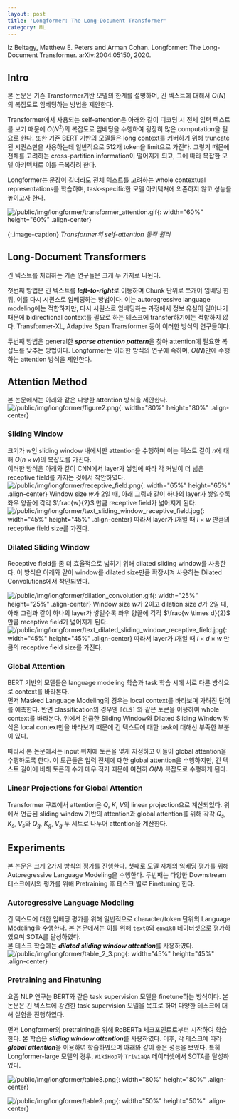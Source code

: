```yaml
---
layout: post
title: 'Longformer: The Long-Document Transformer'
category: ML
---
```


<p class="cite">
Iz Beltagy, Matthew E. Peters and Arman Cohan. Longformer: The Long-Document Transformer. arXiv:2004.05150, 2020.
</p>

## Intro

본 논문은 기존 Transformer기반 모델의 한계를 설명하며, 긴 텍스트에 대해서 $O(N)$의 복잡도로 임베딩하는 방법을 제안한다.  

Transformer에서 사용되는 self-attention은 아래와 같이 디코딩 시 전체 입력 텍스트를 보기 때문에 $O(N^2)$의 복잡도로 임베딩을 수행하여 굉장히 많은 computation을 필요로 한다. 또한 기존 BERT 기반의 모델들은 long context를 커버하기 위해 truncate된 시퀀스만을 사용하는데 일반적으로 512개 token을 limit으로 가진다. 그렇기 때문에 전체를 고려하는 cross-partition information이 떨어지게 되고, 그에 따라 복잡한 모델 아키텍쳐로 이를 극복하려 한다.

Longformer는 문장이 길더라도 전체 텍스트를 고려하는 whole contextual representations를 학습하며, task-specific한 모델 아키텍쳐에 의존하지 않고 성능을 높이고자 한다.

![/public/img/longformer/transformer_attention.gif](/public/img/longformer/transformer_attention.gif){: width="60%" height="60%" .align-center}

{:.image-caption}
*Transformer의 self-attention 동작 원리*

## Long-Document Transformers

긴 텍스트를 처리하는 기존 연구들은 크게 두 가지로 나뉜다.  

첫번째 방법은 긴 텍스트를 ***left-to-right***로 이동하며 Chunk 단위로 쪼개어 임베딩 한 뒤, 이를 다시 시퀀스로 임베딩하는 방법이다. 이는 autoregressive language modeling에는 적합하지만, 다시 시퀀스로 임베딩하는 과정에서 정보 유실이 일어나기 때문에 bidirectional context를 필요로 하는 테스크에 transfer하기에는 적합하지 않다. Transformer-XL, Adaptive Span Transformer 등이 이러한 방식의 연구들이다.  

두번째 방법은 general한 ***sparse attention pattern***을 찾아 attention에 필요한 복잡도를 낮추는 방법이다. Longformer는 이러한 방식의 연구에 속하며, $O(N)$만에 수행하는 attention 방식을 제안한다.

## Attention Method

본 논문에서는 아래와 같은 다양한 attention 방식을 제안한다.
![/public/img/longformer/figure2.png](/public/img/longformer/figure2.png){: width="80%" height="80%" .align-center}

### Sliding Window

크기가 $w$인 sliding window 내에서만 attention을 수행하며 이는 텍스트 길이 $n$에 대해 $O(n \times w)$의 복잡도를 가진다.  
이러한 방식은 아래와 같이 CNN에서 layer가 쌓임에 따라 각 커널이 더 넓은 receptive field를 가지는 것에서 착안하였다.
![/public/img/longformer/receptive_field.png](/public/img/longformer/receptive_field.png){: width="65%" height="65%" .align-center}
Window size $w$가 2일 때, 아래 그림과 같이 하나의 layer가 쌓일수록 좌우 양끝에 각각 $\frac{w}{2}$ 만큼 receptive field가 넓어지게 된다. 
![/public/img/longformer/text_sliding_window_receptive_field.jpg](/public/img/longformer/text_sliding_window_receptive_field.jpg){: width="45%" height="45%" .align-center}
따라서 layer가 $l$개일 때 $l \times w$ 만큼의 receptive field size를 가진다.

### Dilated Sliding Window

Receptive field를 좀 더 효율적으로 넓히기 위해 dilated sliding window를 사용한다. 이 방식은 아래와 같이 window를 dilated size만큼 확장시켜 사용하는 Dilated Convolutions에서 착안되었다. 

![/public/img/longformer/dilation_convolution.gif](/public/img/longformer/dilation_convolution.gif){: width="25%" height="25%" .align-center}
Window size $w$가 2이고 dilation size $d$가 2일 때, 아래 그림과 같이 하나의 layer가 쌓일수록 좌우 양끝에 각각 $\frac{w \times d}{2}$ 만큼 receptive field가 넓어지게 된다. 
![/public/img/longformer/text_dilated_sliding_window_receptive_field.jpg](/public/img/longformer/text_dilated_sliding_window_receptive_field.jpg){: width="45%" height="45%" .align-center}
따라서 layer가 $l$개일 때 $l \times d \times w$ 만큼의 receptive field size를 가진다.

### Global Attention

BERT 기반의 모델들은 language modeling 학습과 task 학습 시에 서로 다른 방식으로 context를 바라본다.  
먼저 Masked Language Modeling의 경우는 local context를 바라보며 가려진 단어를 예측한다. 반면 classification의 경우엔 `[CLS]` 와 같은 토큰을 이용하여 whole context를 바라본다. 위에서 언급한 Sliding Window와 Dilated Sliding Window 방식은 local context만을 바라보기 때문에 긴 텍스트에 대한 task에 대해선 부족한 부분이 있다.  

따라서 본 논문에서는 input 위치에 토큰을 몇개 지정하고 이들이 global attention을 수행하도록 한다. 이 토큰들은 입력 전체에 대한 global attention을 수행하지만, 긴 텍스트 길이에 비해 토큰의 수가 매우 적기 때문에 여전히 $O(N)$ 복잡도로 수행하게 된다.

### Linear Projections for Global Attention

Transformer 구조에서 attention은 $Q$, $K$, $V$의 linear projection으로 계산되었다.
위에서 언급된 sliding window 기반의 attention과 global attention를 위해 각각 $Q_{s}$, $K_{s}$, $V_{s}$와 $Q_{g}$, $K_{g}$, $V_{g}$ 두 세트로 나누어 attention을 계산한다.

## Experiments
본 논문은 크게 2가지 방식의 평가를 진행한다. 첫째로 모델 자체의 임베딩 평가를 위해 Autoregressive Language Modeling을 수행한다. 두번째는 다양한 Downstream 테스크에서의 평가를 위해 Pretraining 후 테스크 별로 Finetuning 한다.
### Autoregressive Language Modeling
긴 텍스트에 대한 임베딩 평가를 위해 일반적으로 character/token 단위의 Language Modeling을 수행한다. 본 논문에서는 이를 위해 `text8`와 `enwik8` 데이터셋으로 평가하였으며 SOTA를 달성하였다.  
본 테스크 학습에는 ***dilated sliding window attention***를 사용하였다.
![/public/img/longformer/table_2_3.png](/public/img/longformer/table_2_3.png){: width="45%" height="45%" .align-center}

### Pretraining and Finetuning
요즘 NLP 연구는 BERT와 같은 task supervision 모델을 finetune하는 방식이다. 본 논문은 긴 텍스트에 강건한 task supervision 모델을 목표로 하며 다양한 테스크에 대해 실험을 진행하였다.  

먼저 Longformer의 pretraining을 위해 RoBERTa 체크포인트로부터 시작하여 학습한다. 본 학습은 ***sliding window attention***를 사용하였다. 이후, 각 테스크에 따라 ***global attention***을 이용하여 학습하였으며 아래와 같이 좋은 성능을 보였다. 특히 Longformer-large 모델의 경우, `WikiHop`과 `TriviaQA` 데이터셋에서 SOTA를 달성하였다.

![/public/img/longformer/table8.png](/public/img/longformer/table8.png){: width="80%" height="80%" .align-center}

![/public/img/longformer/table9.png](/public/img/longformer/table9.png){: width="50%" height="50%" .align-center}
